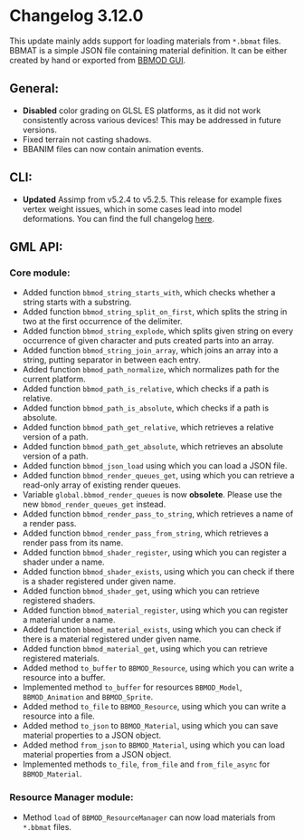 # Changelog 3.12.0
This update mainly adds support for loading materials from `*.bbmat` files. BBMAT is a simple JSON file containing material definition. It can be either created by hand or exported from [BBMOD GUI](https://blueburn.cz/index.php?menu=bbmod_gui).

## General:
* **Disabled** color grading on GLSL ES platforms, as it did not work consistently across various devices! This may be addressed in future versions.
* Fixed terrain not casting shadows.
* BBANIM files can now contain animation events.

## CLI:
* **Updated** Assimp from v5.2.4 to v5.2.5. This release for example fixes vertex weight issues, which in some cases lead into model deformations. You can find the full changelog [here](https://github.com/assimp/assimp/releases/tag/v5.2.5).

## GML API:
### Core module:
* Added function `bbmod_string_starts_with`, which checks whether a string starts with a substring.
* Added function `bbmod_string_split_on_first`, which splits the string in two at the first occurrence of the delimiter.
* Added function `bbmod_string_explode`, which splits given string on every occurrence of given character and puts created parts into an array.
* Added function `bbmod_string_join_array`, which joins an array into a string, putting separator in between each entry.
* Added function `bbmod_path_normalize`, which normalizes path for the current platform.
* Added function `bbmod_path_is_relative`, which checks if a path is relative.
* Added function `bbmod_path_is_absolute`, which checks if a path is absolute.
* Added function `bbmod_path_get_relative`, which retrieves a relative version of a path.
* Added function `bbmod_path_get_absolute`, which retrieves an absolute version of a path.
* Added function `bbmod_json_load` using which you can load a JSON file.
* Added function `bbmod_render_queues_get`, using which you can retrieve a read-only array of existing render queues.
* Variable `global.bbmod_render_queues` is now **obsolete**. Please use the new `bbmod_render_queues_get` instead.
* Added function `bbmod_render_pass_to_string`, which retrieves a name of a render pass.
* Added function `bbmod_render_pass_from_string`, which retrieves a render pass from its name.
* Added function `bbmod_shader_register`, using which you can register a shader under a name.
* Added function `bbmod_shader_exists`, using which you can check if there is a shader registered under given name.
* Added function `bbmod_shader_get`, using which you can retrieve registered shaders.
* Added function `bbmod_material_register`, using which you can register a material under a name.
* Added function `bbmod_material_exists`, using which you can check if there is a material registered under given name.
* Added function `bbmod_material_get`, using which you can retrieve registered materials.
* Added method `to_buffer` to `BBMOD_Resource`, using which you can write a resource into a buffer.
* Implemented method `to_buffer` for resources `BBMOD_Model`, `BBMOD_Animation` and `BBMOD_Sprite`.
* Added method `to_file` to `BBMOD_Resource`, using which you can write a resource into a file.
* Added method `to_json` to `BBMOD_Material`, using which you can save material properties to a JSON object.
* Added method `from_json` to `BBMOD_Material`, using which you can load material properties from a JSON object.
* Implemented methods `to_file`, `from_file` and `from_file_async` for `BBMOD_Material`.

### Resource Manager module:
* Method `load` of `BBMOD_ResourceManager` can now load materials from `*.bbmat` files.
